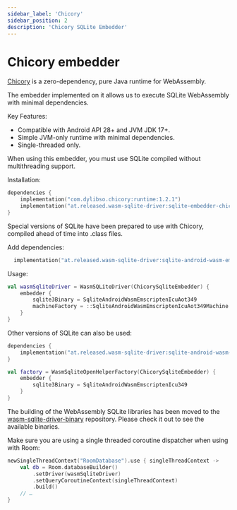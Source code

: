 ```yaml
---
sidebar_label: 'Chicory'
sidebar_position: 2
description: 'Chicory SQLite Embedder'
---
```


# Chicory embedder

[Chicory] is a zero-dependency, pure Java runtime for WebAssembly.

The embedder implemented on it allows us to execute SQLite WebAssembly with minimal dependencies.

Key Features:

- Compatible with Android API 28+ and JVM JDK 17+.
- Simple JVM-only runtime with minimal dependencies.
- Single-threaded only.

When using this embedder, you must use SQLite compiled without multithreading support.

Installation:

```kotlin
dependencies {
    implementation("com.dylibso.chicory:runtime:1.2.1")
    implementation("at.released.wasm-sqlite-driver:sqlite-embedder-chicory:0.1-beta03")
}
```

Special versions of SQLite have been prepared to use with Chicory, compiled ahead of time into .class files.

Add dependencies:

```kotlin
  implementation("at.released.wasm-sqlite-driver:sqlite-android-wasm-emscripten-icu-aot-349:0.7")
```

Usage:

```kotlin
val wasmSqliteDriver = WasmSQLiteDriver(ChicorySqliteEmbedder) {
    embedder {
        sqlite3Binary = SqliteAndroidWasmEmscriptenIcuAot349
        machineFactory = ::SqliteAndroidWasmEmscriptenIcuAot349Machine
    }
}
```

Other versions of SQLite can also be used:

```kotlin
dependencies {
    implementation("at.released.wasm-sqlite-driver:sqlite-android-wasm-emscripten-icu-349:0.7")
}
```

```kotlin
val factory = WasmSqliteOpenHelperFactory(ChicorySqliteEmbedder) {
    embedder {
        sqlite3Binary = SqliteAndroidWasmEmscriptenIcu349
    }
}
```

The building of the WebAssembly SQLite libraries has been moved to the [wasm-sqlite-driver-binary] repository.
Please check it out to see the available binaries.

Make sure you are using a single threaded coroutine dispatcher when using with Room:

```kotlin
newSingleThreadContext("RoomDatabase").use { singleThreadContext ->
    val db = Room.databaseBuilder()
        .setDriver(wasmSqliteDriver)
        .setQueryCoroutineContext(singleThreadContext)
        .build()
    // …    
}
```

[Chicory]: https://github.com/dylibso/chicory
[wasm-sqlite-driver-binary]: https://github.com/illarionov/wasm-sqlite-driver-binary
